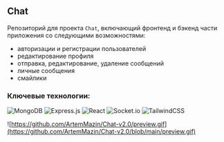 ## Chat

Репозиторий для проекта `Chat`, включающий фронтенд и бэкенд части приложения со следующими возможностями:

- авторизации и регистрации пользователей
- редактирование профиля
- отправка, редактирование, удаление сообщений
- личные сообщения
- смайлики

### Ключевые технологии:

![MongoDB](https://img.shields.io/badge/MongoDB-%234ea94b.svg?style=for-the-badge&logo=mongodb&logoColor=white)
![Express.js](https://img.shields.io/badge/express.js-%23404d59.svg?style=for-the-badge&logo=express&logoColor=%2361DAFB)
![React](https://img.shields.io/badge/react-%2320232a.svg?style=for-the-badge&logo=react&logoColor=%2361DAFB)
![Socket.io](https://img.shields.io/badge/Socket.io-black?style=for-the-badge&logo=socket.io&badgeColor=010101)
![TailwindCSS](https://img.shields.io/badge/tailwindcss-%2338B2AC.svg?style=for-the-badge&logo=tailwind-css&logoColor=white)

![https://github.com/ArtemMazin/Chat-v2.0/preview.gif](https://github.com/ArtemMazin/Chat-v2.0/blob/main/preview.gif)

